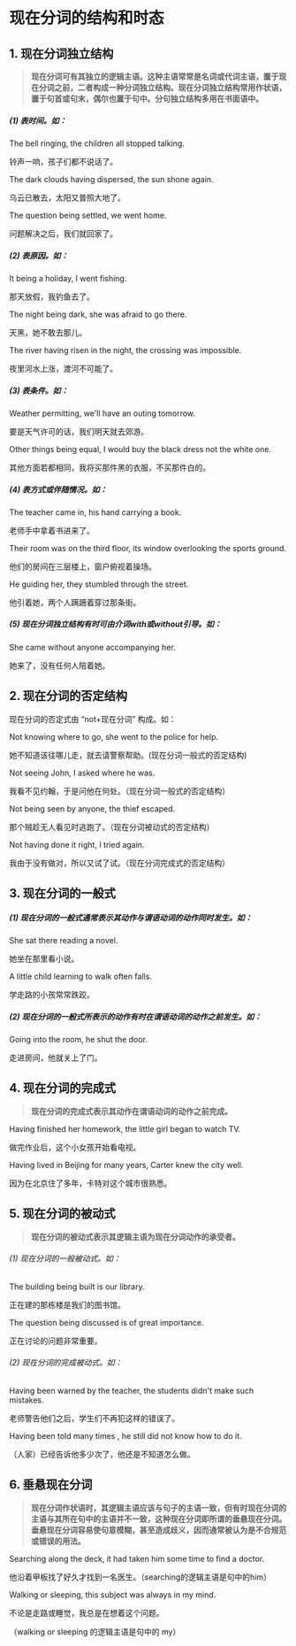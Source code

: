 # 现在分词的结构和时态

## 1. 现在分词独立结构

> **现在分词可有其独立的逻辑主语。这种主语常常是名词或代词主语，置于现在分词之前，二者构成一种分词独立结构。现在分词独立结构常用作状语，置于句首或句末，偶尔也置于句中。分句独立结构多用在书面语中。**

##### (1) 表时间。如：

The bell ringing, the children all stopped talking.

铃声一响，孩子们都不说话了。

The dark clouds having dispersed, the sun shone again.

乌云已散去，太阳又普照大地了。

The question being settled, we went home.

问题解决之后，我们就回家了。 



##### (2) 表原因。如：

It being a holiday, I went fishing. 

那天放假，我钓鱼去了。

The night being dark, she was afraid to go there.

天黑，她不敢去那儿。

The river having risen in the night, the crossing was impossible.

夜里河水上涨，渡河不可能了。



##### (3) 表条件。如：

Weather permitting, we'll have an outing tomorrow.

要是天气许可的话，我们明天就去郊游。

Other things being equal, I would buy the black dress not the white one.

其他方面若都相同，我将买那件黑的衣服，不买那件白的。



##### (4) 表方式或伴随情况。如：

The teacher came in, his hand carrying a book.

老师手中拿着书进来了。

Their room was on the third floor, its window overlooking the sports ground.

他们的房间在三层楼上，窗户俯视着操场。

He guiding her, they stumbled through the street.

他引着她，两个人蹒跚着穿过那条街。



##### (5) 现在分词独立结构有时可由介词with或without引导。如：

She came without anyone accompanying her. 

她来了，没有任何人陪着她。 



## 2. 现在分词的否定结构

现在分词的否定式由 “not+现在分词” 构成。如：

Not knowing where to go, she went to the police for help.

她不知道该往哪儿走，就去请警察帮助。(现在分词一般式的否定结构)

Not seeing John, I asked where he was.

我看不见约翰，于是问他在何处。（现在分词一般式的否定结构）

Not being seen by anyone, the thief escaped.

那个贼趁无人看见时逃跑了。（现在分词被动式的否定结构）

Not having done it right, I tried again.

我由于没有做对，所以又试了试。（现在分词完成式的否定结构） 



## 3. 现在分词的一般式

##### (1) 现在分词的一般式通常表示其动作与谓语动词的动作同时发生。如：

She sat there reading a novel. 

她坐在那里看小说。

A little child learning to walk often falls. 

学走路的小孩常常跌跤。



##### (2) 现在分词的一般式所表示的动作有时在谓语动词的动作之前发生。如：

Going into the room, he shut the door.

走进房间，他就关上了门。 



## 4. 现在分词的完成式

> **现在分词的完成式表示其动作在谓语动词的动作之前完成。**

Having finished her homework, the little girl began to watch TV.

做完作业后，这个小女孩开始看电视。

Having lived in Beijing for many years, Carter knew the city well.

因为在北京住了多年，卡特对这个城市很熟悉。 



## 5. 现在分词的被动式

> **现在分词的被动式表示其逻辑主语为现在分词动作的承受者。**

###### (1) 现在分词的一般被动式。如：

The building being built is our library.

正在建的那栋楼是我们的图书馆。

The question being discussed is of great importance.

正在讨论的问题非常重要。



###### (2) 现在分词的完成被动式。如：

Having been warned by the teacher, the students didn't make such mistakes.

老师警告他们之后，学生们不再犯这样的错误了。

Having been told many times , he still did not know how to do it.

（人家）已经告诉他多少次了，他还是不知道怎么做。 



## 6. 垂悬现在分词

> **现在分词作状语时，其逻辑主语应该与句子的主语一致，但有时现在分词的主语与其所在句中的主语并不一致，这种现在分词即所谓的垂悬现在分词。垂悬现在分词容易使句意模糊，甚至造成歧义，因而通常被认为是不合规范或错误的用法。**

Searching along the deck, it had taken him some time to find a doctor.

他沿着甲板找了好久才找到一名医生。（searching的逻辑主语是句中的him）

Walking or sleeping, this subject was always in my mind.

不论是走路或睡觉，我总是在想着这个问题。

（walking or sleeping 的逻辑主语是句中的 my）

